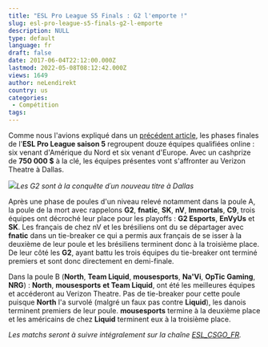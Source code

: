 ```yaml
---
title: "ESL Pro League S5 Finals : G2 l'emporte !"
slug: esl-pro-league-s5-finals-g2-l-emporte
description: NULL
type: default
language: fr
draft: false
date: 2017-06-04T22:12:00.000Z
lastmod: 2022-05-08T08:12:42.000Z
views: 1649
author: neLendirekt
country: us
categories:
 - Compétition
tags:
---
```

Comme nous l'avions expliqué dans un [précédent article](/flash/esl-pro-league-s5-les-12-finalistes/501), les phases finales de l'**ESL Pro League saison 5** regroupent douze équipes qualifiées online : six venant d'Amérique du Nord et six venant d'Europe. Avec un cashprize de **750 000 $** à la clé, les équipes présentes vont s'affronter au Verizon Theatre à Dallas.

![](/storage/images/591c22a6dee76_g2-dh-tourspng.png)_Les G2 sont à la conquête d´un nouveau titre à Dallas_

Après une phase de poules d'un niveau relevé notamment dans la poule A, la poule de la mort avec rappelons **G2**, **fnatic**, **SK**, **nV**, **Immortals**, **C9**, trois équipes ont décroché leur place pour les playoffs : **G2 Esports**, **EnVyUs** et **SK**. Les français de chez nV et les brésiliens ont du se départager avec **fnatic** dans un tie-breaker ce qui a permis aux français de se isser à la deuxième de leur poule et les brésiliens terminent donc à la troisième place. De leur côté les **G2**, ayant battu les trois équipes du tie-breaker ont terminé premiers et sont donc directement en demi-finale.

Dans la poule B (**North**, **Team Liquid**, **mousesports**, **Na'Vi**, **OpTic Gaming**, **NRG**) : **North**, **mousesports** **et Team Liquid**, ont été les meilleures équipes et accéderont au Verizon Theatre. Pas de tie-breaker pour cette poule puisque **North** l'a survolé (malgré un faux pas contre **Liquid**), les danois terminent premiers de leur poule. **mousesports** termine à la deuxième place et les américains de chez **Liquid** terminent eux à la troisième place.

  
_Les matchs seront à suivre intégralement sur la chaîne [ESL\_CSGO\_FR](https://www.twitch.tv/esl%5Fcsgo%5Ffr)._ 
